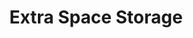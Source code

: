 ---
title: "Extra Space Storage"
url: /brooklyn/extra-space-storage-avenue-m/
shop: storage rental
---
